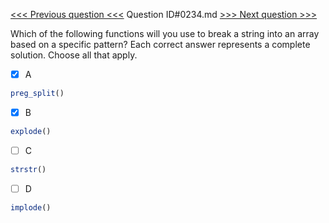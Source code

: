 [<<< Previous question <<<](0233.md)  Question ID#0234.md  [>>> Next question >>>](0235.md) 

Which of the following functions will you use to break a string into an array based on a specific pattern? Each correct answer represents a complete solution. Choose all that apply.

- [x] A
```php
preg_split()
```

- [x] B
```php
explode()
```

- [ ] C
```php
strstr()
```

- [ ] D
```php
implode()
```

